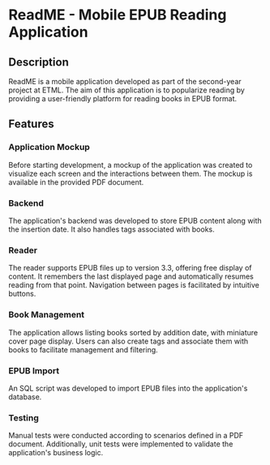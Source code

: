 # ReadME - Mobile EPUB Reading Application

## Description
ReadME is a mobile application developed as part of the second-year project at ETML. The aim of this application is to popularize reading by providing a user-friendly platform for reading books in EPUB format.

## Features

### Application Mockup
Before starting development, a mockup of the application was created to visualize each screen and the interactions between them. The mockup is available in the provided PDF document.

### Backend
The application's backend was developed to store EPUB content along with the insertion date. It also handles tags associated with books.

### Reader
The reader supports EPUB files up to version 3.3, offering free display of content. It remembers the last displayed page and automatically resumes reading from that point. Navigation between pages is facilitated by intuitive buttons.

### Book Management
The application allows listing books sorted by addition date, with miniature cover page display. Users can also create tags and associate them with books to facilitate management and filtering.

### EPUB Import
An SQL script was developed to import EPUB files into the application's database.

### Testing
Manual tests were conducted according to scenarios defined in a PDF document. Additionally, unit tests were implemented to validate the application's business logic.
